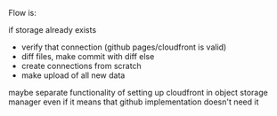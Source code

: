 Flow is:

if storage already exists
- verify that connection (github pages/cloudfront is valid)
- diff files, make commit with diff
else
- create connections from scratch
- make upload of all new data


maybe separate functionality of setting up cloudfront in object storage manager even if it means that
github implementation doesn't need it
